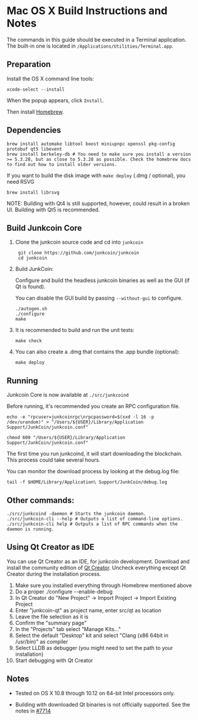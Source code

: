 Mac OS X Build Instructions and Notes
====================================
The commands in this guide should be executed in a Terminal application.
The built-in one is located in `/Applications/Utilities/Terminal.app`.

Preparation
-----------
Install the OS X command line tools:

`xcode-select --install`

When the popup appears, click `Install`.

Then install [Homebrew](https://brew.sh).

Dependencies
----------------------

    brew install automake libtool boost miniupnpc openssl pkg-config protobuf qt5 libevent
    brew install berkeley-db # You need to make sure you install a version >= 5.3.28, but as close to 5.3.28 as possible. Check the homebrew docs to find out how to install older versions.

If you want to build the disk image with `make deploy` (.dmg / optional), you need RSVG

    brew install librsvg

NOTE: Building with Qt4 is still supported, however, could result in a broken UI. Building with Qt5 is recommended.

Build Junkcoin Core
------------------------

1. Clone the junkcoin source code and cd into `junkcoin`

        git clone https://github.com/junkcoin/junkcoin
        cd junkcoin

2.  Build JunkCoin:

    Configure and build the headless junkcoin binaries as well as the GUI (if Qt is found).

    You can disable the GUI build by passing `--without-gui` to configure.

        ./autogen.sh
        ./configure
        make

3.  It is recommended to build and run the unit tests:

        make check

4.  You can also create a .dmg that contains the .app bundle (optional):

        make deploy

Running
-------

Junkcoin Core is now available at `./src/junkcoind`

Before running, it's recommended you create an RPC configuration file.

    echo -e "rpcuser=junkcoinrpc\nrpcpassword=$(xxd -l 16 -p /dev/urandom)" > "/Users/${USER}/Library/Application Support/JunkCoin/junkcoin.conf"

    chmod 600 "/Users/${USER}/Library/Application Support/JunkCoin/junkcoin.conf"

The first time you run junkcoind, it will start downloading the blockchain. This process could take several hours.

You can monitor the download process by looking at the debug.log file:

    tail -f $HOME/Library/Application\ Support/JunkCoin/debug.log

Other commands:
-------

    ./src/junkcoind -daemon # Starts the junkcoin daemon.
    ./src/junkcoin-cli --help # Outputs a list of command-line options.
    ./src/junkcoin-cli help # Outputs a list of RPC commands when the daemon is running.

Using Qt Creator as IDE
------------------------
You can use Qt Creator as an IDE, for junkcoin development.
Download and install the community edition of [Qt Creator](https://www.qt.io/download/).
Uncheck everything except Qt Creator during the installation process.

1. Make sure you installed everything through Homebrew mentioned above
2. Do a proper ./configure --enable-debug
3. In Qt Creator do "New Project" -> Import Project -> Import Existing Project
4. Enter "junkcoin-qt" as project name, enter src/qt as location
5. Leave the file selection as it is
6. Confirm the "summary page"
7. In the "Projects" tab select "Manage Kits..."
8. Select the default "Desktop" kit and select "Clang (x86 64bit in /usr/bin)" as compiler
9. Select LLDB as debugger (you might need to set the path to your installation)
10. Start debugging with Qt Creator

Notes
-----

* Tested on OS X 10.8 through 10.12 on 64-bit Intel processors only.

* Building with downloaded Qt binaries is not officially supported. See the notes in [#7714](https://github.com/junkcoin/junkcoin/issues/7714)
